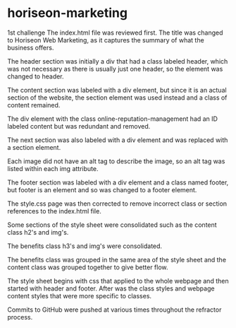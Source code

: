 # horiseon-marketing
1st challenge
The index.html file was reviewed first. The title was changed to Horiseon Web Marketing, as it captures the summary of what the business offers.

The header section was initially a div that had a class labeled header, which was not necessary as there is usually just one header, so the element was changed to header.

The content section was labeled with a div element, but since it is an actual section of the website, the section element was used instead and a class of content remained. 

The div element with the class online-reputation-management had an ID labeled content but was redundant and removed. 

The next section was also labeled with a div element and was replaced with a section element. 

Each image did not have an alt tag to describe the image, so an alt tag was listed within each img attribute. 

The footer section was labeled with a div element and a class named footer, but footer is an element and so was changed to a footer element.

The style.css page was then corrected to remove incorrect class or section references to the index.html file. 

Some sections of the style sheet were consolidated such as the content class h2's and img's. 

The benefits class h3's and img's were consolidated. 

The benefits class was grouped in the same area of the style sheet and the content class was grouped together to give better flow. 

The style sheet begins with css that applied to the whole webpage and then started with header and footer. After was the class styles and webpage content styles that were more specific to classes. 

Commits to GitHub were pushed at various times throughout the refractor process. 
